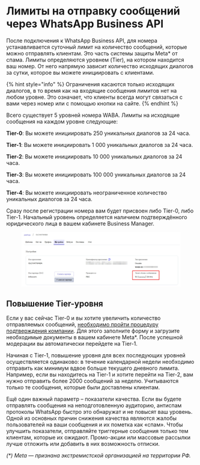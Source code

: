# Лимиты на отправку сообщений через WhatsApp Business API

После подключения к WhatsApp Business API, для номера устанавливается суточный лимит на количество сообщений, которые можно отправлять клиентам. Это часть системы защиты Meta\* от спама. Лимиты определяются уровнем (Tier), на котором находится ваш номер. От него напрямую зависит количество исходящих диалогов за сутки, которое вы можете инициировать с клиентами.

{% hint style="info" %}
Ограничения касаются только исходящих диалогов, в то время как на входящие сообщения лимитов нет на любом уровне. Это означает, что клиенты всегда могут связаться с вами через номер или с помощью кнопки на сайте.
{% endhint %}

Всего существует 5 уровней номера WABA. Лимиты на исходящие сообщения на каждом уровне следующие:

**Tier-0**: Вы можете инициировать 250 уникальных диалогов за 24 часа.

**Tier-1**: Вы можете инициировать 1 000 уникальных диалогов за 24 часа.

**Tier-2**: Вы можете инициировать 10 000 уникальных диалогов за 24 часа.

**Tier-3**: Вы можете инициировать 100 000 уникальных диалогов за 24 часа.

**Tier-4**: Вы можете инициировать неограниченное количество уникальных диалогов за 24 часа.

Сразу после регистрации номера вам будет присвоен либо Tier-0, либо Tier-1. Начальный уровень определяется наличием подтверждённого юридического лица в вашем кабинете Business Manager.

<figure><img src="../.gitbook/assets/image (6).png" alt=""><figcaption></figcaption></figure>

## Повышение Tier-уровня

Если у вас сейчас Tier-0 и вы хотите увеличить количество отправляемых сообщений, [необходимо пройти процедуру подтверждения компании](poryadok-deistvii-dlya-prokhozhdeniya-procedury-verifikacii.md). Для этого заполните форму и загрузите необходимые документы в вашем кабинете Meta\*. После успешной модерации вы автоматически перейдете на Tier-1.

Начиная с Tier-1, повышение уровня для всех последующих уровней осуществляется одинаково: в течение календарной недели необходимо отправить как минимум вдвое больше текущего дневного лимита. Например, если вы находитесь на Tier-1 и хотите перейти на Tier-2, вам нужно отправить более 2000 сообщений за неделю. Учитываются только те сообщения, которые были доставлены клиентам.

Ещё один важный параметр – показатели качества. Если вы будете отправлять сообщения на неподготовленную аудиторию, антиспам протоколы WhatsApp быстро это обнаружат и не повысят ваш уровень. Одной из основных причин снижения качества являются жалобы пользователей на ваши сообщения и их пометка как «спам». Чтобы улучшить показатели, отправляйте триггерные сообщения только тем клиентам, которые их ожидают. Промо-акции или массовые рассылки лучше отложить или добавить в них возможность отписки.

_(\*) Meta — признана экстремистской организацией на территории РФ._
